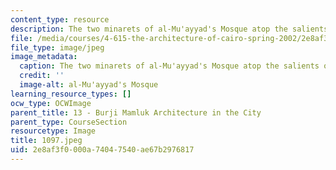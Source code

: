 ```yaml
---
content_type: resource
description: The two minarets of al-Mu'ayyad's Mosque atop the salients of Bab Zuweila.
file: /media/courses/4-615-the-architecture-of-cairo-spring-2002/2e8af3f0000a74047540ae67b2976817_1097.jpeg
file_type: image/jpeg
image_metadata:
  caption: The two minarets of al-Mu'ayyad's Mosque atop the salients of Bab Zuweila.
  credit: ''
  image-alt: al-Mu'ayyad's Mosque
learning_resource_types: []
ocw_type: OCWImage
parent_title: 13 - Burji Mamluk Architecture in the City
parent_type: CourseSection
resourcetype: Image
title: 1097.jpeg
uid: 2e8af3f0-000a-7404-7540-ae67b2976817
---
```


